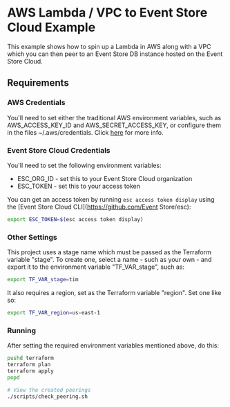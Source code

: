 # AWS Lambda / VPC to Event Store Cloud Example

This example shows how to spin up a Lambda in AWS along with a VPC which you can then peer to an Event Store DB instance hosted on the Event Store Cloud.

## Requirements

### AWS Credentials

You'll need to set either the traditional AWS environment variables, such as AWS_ACCESS_KEY_ID and AWS_SECRET_ACCESS_KEY, or configure them in the files ~/.aws/credentials. Click [here](https://registry.terraform.io/providers/hashicorp/aws/latest/docs#environment-variables) for more info.

### Event Store Cloud Credentials

You'll need to set the following environment variables:

* ESC_ORG_ID - set this to your Event Store Cloud organization
* ESC_TOKEN - set this to your access token

You can get an access token by running `esc access token display` using the [Event Store Cloud CLI](https://github.com/Event Store/esc):

```bash
export ESC_TOKEN=$(esc access token display)
```

### Other Settings

This project uses a stage name which must be passed as the Terraform variable "stage". To create one, select a name - such as your own - and export it to the environment variable "TF_VAR_stage", such as:

```bash
export TF_VAR_stage=tim
```

It also requires a region, set as the Terraform variable "region". Set one like so:

```bash
export TF_VAR_region=us-east-1
```

### Running

After setting the required environment variables mentioned above, do this:

```bash
pushd terraform
terraform plan
terraform apply
popd

# View the created peerings
./scripts/check_peering.sh

```

